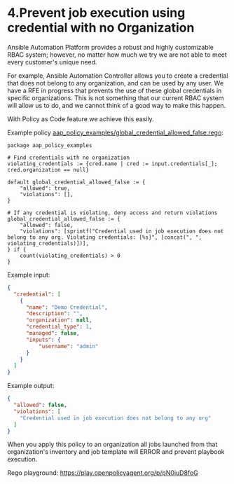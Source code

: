 # 4.Prevent job execution using credential with no Organization

Ansible Automation Platform provides a robust and highly customizable RBAC system; however, no matter how much we try we are not able to meet every customer's unique need.

For example, Ansible Automation Controller allows you to create a credential that does not belong to any organization, and can be used by any user. We have a RFE in progress that prevents the use of these global credentials in specific organizations. This is not something that our current RBAC system will allow us to do, and we cannot think of a good way to make this happen.

With Policy as Code feature we achieve this easily.

Example policy [aap_policy_examples/global_credential_allowed_false.rego](aap_policy_examples/global_credential_allowed_false.rego):

```rego
package aap_policy_examples

# Find credentials with no organization
violating_credentials := {cred.name | cred := input.credentials[_]; cred.organization == null}

default global_credential_allowed_false := {
	"allowed": true,
	"violations": [],
}

# If any credential is violating, deny access and return violations
global_credential_allowed_false := {
	"allowed": false,
	"violations": [sprintf("Credential used in job execution does not belong to any org. Violating credentials: [%s]", [concat(", ", violating_credentials)])],
} if {
	count(violating_credentials) > 0
}
```

Example input:

```json
{
  "credential": [
    {
      "name": "Demo Credential",
      "description": "",
      "organization": null,
      "credential_type": 1,
      "managed": false,
      "inputs": {
          "username": "admin"
      }
    }
  ]
}
```

Example output:

```json
{
  "allowed": false,
  "violations": [
    "Credential used in job execution does not belong to any org"
  ]
}
```

When you apply this policy to an organization all jobs launched from that organization's inventory and job template will ERROR and prevent playbook execution.

Rego playground: https://play.openpolicyagent.org/p/pN0juD8foG
